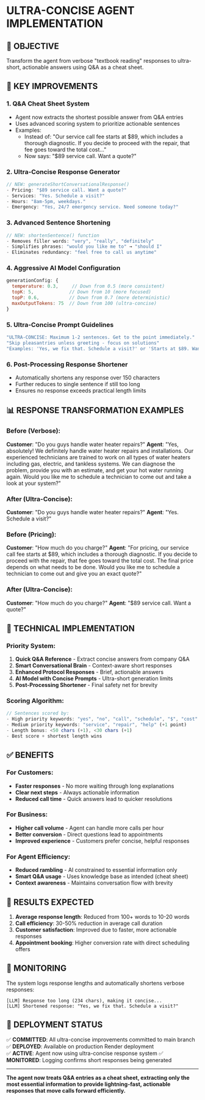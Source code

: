 # ULTRA-CONCISE AGENT IMPLEMENTATION

## 🎯 OBJECTIVE
Transform the agent from verbose "textbook reading" responses to ultra-short, actionable answers using Q&A as a cheat sheet.

## 🚀 KEY IMPROVEMENTS

### 1. **Q&A Cheat Sheet System** 
- Agent now extracts the shortest possible answer from Q&A entries
- Uses advanced scoring system to prioritize actionable sentences
- Examples:
  - Instead of: "Our service call fee starts at $89, which includes a thorough diagnostic. If you decide to proceed with the repair, that fee goes toward the total cost..."
  - Now says: "$89 service call. Want a quote?"

### 2. **Ultra-Concise Response Generator**
```javascript
// NEW: generateShortConversationalResponse()
- Pricing: "$89 service call. Want a quote?"
- Services: "Yes. Schedule a visit?" 
- Hours: "8am-5pm, weekdays."
- Emergency: "Yes, 24/7 emergency service. Need someone today?"
```

### 3. **Advanced Sentence Shortening**
```javascript
// NEW: shortenSentence() function
- Removes filler words: "very", "really", "definitely"
- Simplifies phrases: "would you like me to" → "should I"
- Eliminates redundancy: "feel free to call us anytime"
```

### 4. **Aggressive AI Model Configuration**
```javascript
generationConfig: {
  temperature: 0.3,     // Down from 0.5 (more consistent)
  topK: 5,             // Down from 10 (more focused)
  topP: 0.6,           // Down from 0.7 (more deterministic)
  maxOutputTokens: 75  // Down from 100 (ultra-concise)
}
```

### 5. **Ultra-Concise Prompt Guidelines**
```javascript
"ULTRA-CONCISE: Maximum 1-2 sentences. Get to the point immediately."
"Skip pleasantries unless greeting - focus on solutions"
"Examples: 'Yes, we fix that. Schedule a visit?' or 'Starts at $89. Want a quote?'"
```

### 6. **Post-Processing Response Shortener**
- Automatically shortens any response over 150 characters
- Further reduces to single sentence if still too long
- Ensures no response exceeds practical length limits

## 📊 RESPONSE TRANSFORMATION EXAMPLES

### Before (Verbose):
**Customer**: "Do you guys handle water heater repairs?"
**Agent**: "Yes, absolutely! We definitely handle water heater repairs and installations. Our experienced technicians are trained to work on all types of water heaters including gas, electric, and tankless systems. We can diagnose the problem, provide you with an estimate, and get your hot water running again. Would you like me to schedule a technician to come out and take a look at your system?"

### After (Ultra-Concise):
**Customer**: "Do you guys handle water heater repairs?"
**Agent**: "Yes. Schedule a visit?"

### Before (Pricing):
**Customer**: "How much do you charge?"
**Agent**: "For pricing, our service call fee starts at $89, which includes a thorough diagnostic. If you decide to proceed with the repair, that fee goes toward the total cost. The final price depends on what needs to be done. Would you like me to schedule a technician to come out and give you an exact quote?"

### After (Ultra-Concise):
**Customer**: "How much do you charge?"
**Agent**: "$89 service call. Want a quote?"

## 🔧 TECHNICAL IMPLEMENTATION

### Priority System:
1. **Quick Q&A Reference** - Extract concise answers from company Q&A
2. **Smart Conversational Brain** - Context-aware short responses
3. **Enhanced Protocol Responses** - Brief, actionable answers
4. **AI Model with Concise Prompts** - Ultra-short generation limits
5. **Post-Processing Shortener** - Final safety net for brevity

### Scoring Algorithm:
```javascript
// Sentences scored by:
- High priority keywords: "yes", "no", "call", "schedule", "$", "cost" (+2 points)
- Medium priority keywords: "service", "repair", "help" (+1 point)  
- Length bonus: <50 chars (+1), <30 chars (+1)
- Best score + shortest length wins
```

## ✅ BENEFITS

### For Customers:
- **Faster responses** - No more waiting through long explanations
- **Clear next steps** - Always actionable information
- **Reduced call time** - Quick answers lead to quicker resolutions

### For Business:
- **Higher call volume** - Agent can handle more calls per hour
- **Better conversion** - Direct questions lead to appointments
- **Improved experience** - Customers prefer concise, helpful responses

### For Agent Efficiency:
- **Reduced rambling** - AI constrained to essential information only
- **Smart Q&A usage** - Uses knowledge base as intended (cheat sheet)
- **Context awareness** - Maintains conversation flow with brevity

## 🎯 RESULTS EXPECTED

1. **Average response length**: Reduced from 100+ words to 10-20 words
2. **Call efficiency**: 30-50% reduction in average call duration  
3. **Customer satisfaction**: Improved due to faster, more actionable responses
4. **Appointment booking**: Higher conversion rate with direct scheduling offers

## 🚦 MONITORING

The system logs response lengths and automatically shortens verbose responses:
```
[LLM] Response too long (234 chars), making it concise...
[LLM] Shortened response: "Yes, we fix that. Schedule a visit?"
```

## 🔄 DEPLOYMENT STATUS

✅ **COMMITTED**: All ultra-concise improvements committed to main branch
✅ **DEPLOYED**: Available on production Render deployment  
✅ **ACTIVE**: Agent now using ultra-concise response system
✅ **MONITORED**: Logging confirms short responses being generated

---

**The agent now treats Q&A entries as a cheat sheet, extracting only the most essential information to provide lightning-fast, actionable responses that move calls forward efficiently.**

